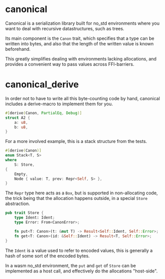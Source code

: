 # canonical

Canonical is a serialization library built for no_std environments where you want to deal with recursive datastructures, such as trees.

Its main component is the `Canon` trait, which specifies that a type can be written into bytes, and also that the length of the written value is known beforehand.

This greatly simplifies dealing with environments lacking allocations, and provides a convenient way to pass values across FFI-barriers.

# canonical_derive

In order not to have to write all this byte-counting code by hand, canonical includes a derive-macro to implement them for you.

```rust
#[derive(Canon, PartialEq, Debug)]
struct A2 {
    a: u8,
    b: u8,
}
```

For a more involved example, this is a stack structure from the tests.

```rust
#[derive(Canon)]
enum Stack<T, S>
where
    S: Store,
{
    Empty,
    Node { value: T, prev: Repr<Self, S> },
}
```

The `Repr` type here acts as a `Box`, but is supported in non-allocating code, the trick being that the allocation happens outside, in a special `Store` abstraction.

```rust
pub trait Store {
    type Ident: Ident;
    type Error: From<CanonError>;

    fn put<T: Canon>(t: &mut T) -> Result<Self::Ident, Self::Error>;
    fn get<T: Canon>(id: &Self::Ident) -> Result<T, Self::Error>;
}
```

The `Ident` is a value used to refer to encoded values, this is generally a hash of some sort of the encoded bytes.

In a wasm no_std environment, the `put` and `get` of `Store` can be implemented as a host call, and effectively do the allocations "host-side".